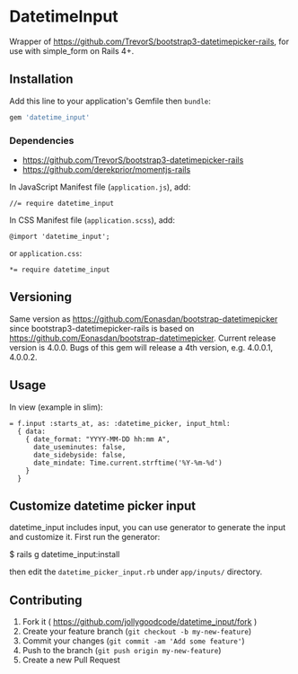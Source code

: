 # DatetimeInput

Wrapper of https://github.com/TrevorS/bootstrap3-datetimepicker-rails, for use with simple_form on Rails 4+.

## Installation

Add this line to your application's Gemfile then `bundle`:

```ruby
gem 'datetime_input'
```

### Dependencies

- https://github.com/TrevorS/bootstrap3-datetimepicker-rails
- https://github.com/derekprior/momentjs-rails

In JavaScript Manifest file (`application.js`), add:

```
//= require datetime_input
```

In CSS Manifest file (`application.scss`), add:

```
@import 'datetime_input';
```

or `application.css`:

```
*= require datetime_input
```

## Versioning

Same version as https://github.com/Eonasdan/bootstrap-datetimepicker since bootstrap3-datetimepicker-rails is based on https://github.com/Eonasdan/bootstrap-datetimepicker. Current release version is 4.0.0. Bugs of this gem will release a 4th version, e.g. 4.0.0.1, 4.0.0.2.

## Usage

In view (example in slim):

```
= f.input :starts_at, as: :datetime_picker, input_html:
  { data:
    { date_format: "YYYY-MM-DD hh:mm A",
      date_useminutes: false,
      date_sidebyside: false,
      date_mindate: Time.current.strftime('%Y-%m-%d')
    }
  }
```

## Customize datetime picker input

datetime_input includes input, you can use generator to generate the input and customize it. First run the generator:

  $ rails g datetime_input:install

then edit the `datetime_picker_input.rb` under `app/inputs/` directory.

## Contributing

1. Fork it ( https://github.com/jollygoodcode/datetime_input/fork )
2. Create your feature branch (`git checkout -b my-new-feature`)
3. Commit your changes (`git commit -am 'Add some feature'`)
4. Push to the branch (`git push origin my-new-feature`)
5. Create a new Pull Request
